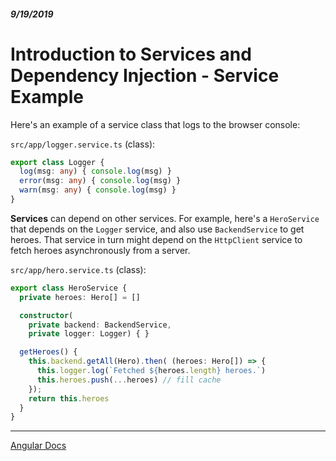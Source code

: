 ##### 9/19/2019
# Introduction to Services and Dependency Injection - Service Example
Here's an example of a service class that logs to the browser console:

`src/app/logger.service.ts` (class):
```typescript
export class Logger {
  log(msg: any) { console.log(msg) }
  error(msg: any) { console.log(msg) }
  warn(msg: any) { console.log(msg) }
}
```

**Services** can depend on other services.  For example, here's a `HeroService` that depends on the `Logger` service, and also use `BackendService` to get heroes.  That service in turn might depend on the `HttpClient` service to fetch heroes asynchronously from a server.

`src/app/hero.service.ts` (class):
```typescript
export class HeroService {
  private heroes: Hero[] = []

  constructor(
    private backend: BackendService,
    private logger: Logger) { }

  getHeroes() {
    this.backend.getAll(Hero).then( (heroes: Hero[]) => {
      this.logger.log(`Fetched ${heroes.length} heroes.`)
      this.heroes.push(...heroes) // fill cache
    });
    return this.heroes
  }
}
```

---

[Angular Docs](https://angular.io/guide/architecture-services)